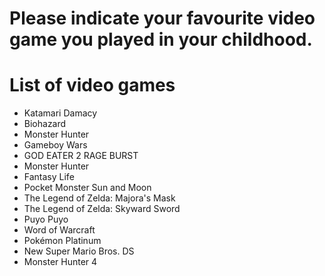 # Please indicate your favourite video game you played in your childhood.

# List of video games
- Katamari Damacy
- Biohazard
- Monster Hunter
- Gameboy Wars
- GOD EATER 2 RAGE BURST
- Monster Hunter
- Fantasy Life
- Pocket Monster Sun and Moon
- The Legend of Zelda: Majora's Mask
- The Legend of Zelda: Skyward Sword
- Puyo Puyo
- Word of Warcraft
- Pokémon Platinum
- New Super Mario Bros. DS
- Monster Hunter 4
